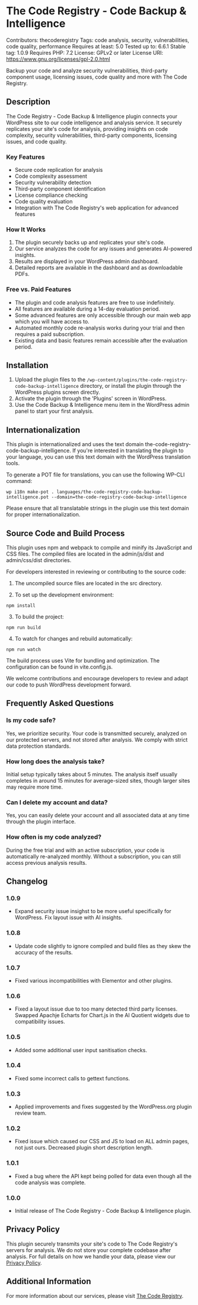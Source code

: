 # The Code Registry - Code Backup & Intelligence

Contributors: thecoderegistry
Tags: code analysis, security, vulnerabilities, code quality, performance
Requires at least: 5.0
Tested up to: 6.6.1
Stable tag: 1.0.9
Requires PHP: 7.2
License: GPLv2 or later
License URI: https://www.gnu.org/licenses/gpl-2.0.html

Backup your code and analyze security vulnerabilities, third-party component usage, licensing issues, code quality and more with The Code Registry.

## Description

The Code Registry - Code Backup & Intelligence plugin connects your WordPress site to our code intelligence and analysis service. It securely replicates your site's code for analysis, providing insights on code complexity, security vulnerabilities, third-party components, licensing issues, and code quality.

### Key Features

- Secure code replication for analysis
- Code complexity assessment
- Security vulnerability detection
- Third-party component identification
- License compliance checking
- Code quality evaluation
- Integration with The Code Registry's web application for advanced features

### How It Works

1. The plugin securely backs up and replicates your site's code.
2. Our service analyzes the code for any issues and generates AI-powered insights.
3. Results are displayed in your WordPress admin dashboard.
4. Detailed reports are available in the dashboard and as downloadable PDFs.

### Free vs. Paid Features

- The plugin and code analysis features are free to use indefinitely.
- All features are available during a 14-day evaluation period.
- Some advanced features are only accessible through our main web app which you will have access to.
- Automated monthly code re-analysis works during your trial and then requires a paid subscription.
- Existing data and basic features remain accessible after the evaluation period.

## Installation

1. Upload the plugin files to the `/wp-content/plugins/the-code-registry-code-backup-intelligence` directory, or install the plugin through the WordPress plugins screen directly.
2. Activate the plugin through the 'Plugins' screen in WordPress.
3. Use the Code Backup & Intelligence menu item in the WordPress admin panel to start your first analysis.

## Internationalization

This plugin is internationalized and uses the text domain the-code-registry-code-backup-intelligence. If you're interested in translating the plugin to your language, you can use this text domain with the WordPress translation tools.

To generate a POT file for translations, you can use the following WP-CLI command:

`wp i18n make-pot . languages/the-code-registry-code-backup-intelligence.pot --domain=the-code-registry-code-backup-intelligence`

Please ensure that all translatable strings in the plugin use this text domain for proper internationalization.

## Source Code and Build Process

This plugin uses npm and webpack to compile and minify its JavaScript and CSS files. The compiled files are located in the admin/js/dist and admin/css/dist directories.

For developers interested in reviewing or contributing to the source code:

1. The uncompiled source files are located in the src directory.

2. To set up the development environment:

`npm install`

3. To build the project:

`npm run build`

4. To watch for changes and rebuild automatically:

`npm run watch`

The build process uses Vite for bundling and optimization. The configuration can be found in vite.config.js.

We welcome contributions and encourage developers to review and adapt our code to push WordPress development forward.

## Frequently Asked Questions

### Is my code safe?

Yes, we prioritize security. Your code is transmitted securely, analyzed on our protected servers, and not stored after analysis. We comply with strict data protection standards.

### How long does the analysis take?

Initial setup typically takes about 5 minutes. The analysis itself usually completes in around 15 minutes for average-sized sites, though larger sites may require more time.

### Can I delete my account and data?

Yes, you can easily delete your account and all associated data at any time through the plugin interface.

### How often is my code analyzed?

During the free trial and with an active subscription, your code is automatically re-analyzed monthly. Without a subscription, you can still access previous analysis results.

## Changelog

### 1.0.9
* Expand security issue insighst to be more useful specifically for WordPress. Fix layout issue with AI insights.

### 1.0.8
* Update code slightly to ignore compiled and build files as they skew the accuracy of the results.

### 1.0.7
* Fixed various incompatibilities with Elementor and other plugins.

### 1.0.6
* Fixed a layout issue due to too many detected third party licenses. Swapped Apachje Echarts for Chart.js in the AI Quotient widgets due to compatibility issues.

### 1.0.5
* Added some additional user input sanitisation checks.

### 1.0.4
* Fixed some incorrect calls to gettext functions.

### 1.0.3
* Applied improvements and fixes suggested by the WordPress.org plugin review team.

### 1.0.2
* Fixed issue which caused our CSS and JS to load on ALL admin pages, not just ours. Decreased plugin short description length.

### 1.0.1
* Fixed a bug where the API kept being polled for data even though all the code analysis was complete.

### 1.0.0
* Initial release of The Code Registry - Code Backup & Intelligence plugin.

## Privacy Policy

This plugin securely transmits your site's code to The Code Registry's servers for analysis. We do not store your complete codebase after analysis. For full details on how we handle your data, please view our [Privacy Policy](https://thecoderegistry.com/privacy-policy).

## Additional Information

For more information about our services, please visit [The Code Registry](https://thecoderegistry.com).
